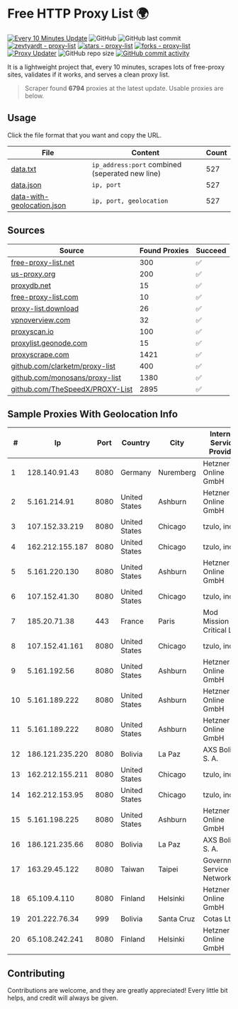 
# Free HTTP Proxy List 🌍

[![Every 10 Minutes Update](https://github.com/mertguvencli/http-proxy-list/actions/workflows/main.yml/badge.svg?branch=main)](https://github.com/mertguvencli/http-proxy-list/actions/workflows/main.yml)
![GitHub](https://img.shields.io/github/license/mertguvencli/http-proxy-list)
![GitHub last commit](https://img.shields.io/github/last-commit/mertguvencli/http-proxy-list)
[![zevtyardt - proxy-list](https://img.shields.io/static/v1?label=zevtyardt&message=proxy-list&color=blue&logo=github)](https://github.com/zevtyardt/proxy-list "Go to GitHub repo")
[![stars - proxy-list](https://img.shields.io/github/stars/zevtyardt/proxy-list?style=social)](https://github.com/zevtyardt/proxy-list)
[![forks - proxy-list](https://img.shields.io/github/forks/zevtyardt/proxy-list?style=social)](https://github.com/zevtyardt/proxy-list)
[![Proxy Updater](https://github.com/zevtyardt/proxy-list/workflows/Proxy%20Updater/badge.svg)](https://github.com/zevtyardt/proxy-list/actions?query=workflow:"Proxy+Updater")
![GitHub repo size](https://img.shields.io/github/repo-size/zevtyardt/proxy-list)
[![GitHub commit activity](https://img.shields.io/github/commit-activity/m/zevtyardt/proxy-list?logo=commits)](https://github.com/zevtyardt/proxy-list/commits/main)

It is a lightweight project that, every 10 minutes, scrapes lots of free-proxy sites, validates if it works, and serves a clean proxy list.

> Scraper found **6794** proxies at the latest update. Usable proxies are below.

## Usage

Click the file format that you want and copy the URL.

|File|Content|Count|
|----|-------|-----|
|[data.txt](https://raw.githubusercontent.com/mertguvencli/http-proxy-list/main/proxy-list/data.txt)|`ip_address:port` combined (seperated new line)|527|
|[data.json](https://raw.githubusercontent.com/mertguvencli/http-proxy-list/main/proxy-list/data.json)|`ip, port`|527|
|[data-with-geolocation.json](https://raw.githubusercontent.com/mertguvencli/http-proxy-list/main/proxy-list/data-with-geolocation.json)|`ip, port, geolocation`|527|

## Sources

|Source|Found Proxies|Succeed|
|------|-------------|-------|
|[free-proxy-list.net](https://free-proxy-list.net)|300|✅|
|[us-proxy.org](https://www.us-proxy.org)|200|✅|
|[proxydb.net](http://proxydb.net)|15|✅|
|[free-proxy-list.com](https://free-proxy-list.com/?page=&port=&type%5B%5D=http&type%5B%5D=https&up_time=0&search=Search)|10|✅|
|[proxy-list.download](https://www.proxy-list.download/HTTP)|26|✅|
|[vpnoverview.com](https://vpnoverview.com/privacy/anonymous-browsing/free-proxy-servers)|32|✅|
|[proxyscan.io](https://www.proxyscan.io)|100|✅|
|[proxylist.geonode.com](https://proxylist.geonode.com/api/proxy-list?limit=300&page=1&sort_by=lastChecked&sort_type=desc&protocols=http,https)|15|✅|
|[proxyscrape.com](https://api.proxyscrape.com/v2/?request=displayproxies&protocol=http&timeout=10000&country=all&ssl=all&anonymity=all)|1421|✅|
|[github.com/clarketm/proxy-list](https://raw.githubusercontent.com/clarketm/proxy-list/master/proxy-list-raw.txt)|400|✅|
|[github.com/monosans/proxy-list](https://raw.githubusercontent.com/monosans/proxy-list/main/proxies/http.txt)|1380|✅|
|[github.com/TheSpeedX/PROXY-List](https://raw.githubusercontent.com/TheSpeedX/PROXY-List/master/http.txt)|2895|✅|


## Sample Proxies With Geolocation Info

|#|Ip|Port|Country|City|Internet Service Provider|
|-|--|----|-------|----|-------------------------|
|1|128.140.91.43|8080|Germany|Nuremberg|Hetzner Online GmbH|
|2|5.161.214.91|8080|United States|Ashburn|Hetzner Online GmbH|
|3|107.152.33.219|8080|United States|Chicago|tzulo, inc.|
|4|162.212.155.187|8080|United States|Chicago|tzulo, inc.|
|5|5.161.220.130|8080|United States|Ashburn|Hetzner Online GmbH|
|6|107.152.41.30|8080|United States|Chicago|tzulo, inc.|
|7|185.20.71.38|443|France|Paris|Mod Mission Critical LLC|
|8|107.152.41.161|8080|United States|Chicago|tzulo, inc.|
|9|5.161.192.56|8080|United States|Ashburn|Hetzner Online GmbH|
|10|5.161.189.222|8080|United States|Ashburn|Hetzner Online GmbH|
|11|5.161.189.222|8080|United States|Ashburn|Hetzner Online GmbH|
|12|186.121.235.220|8080|Bolivia|La Paz|AXS Bolivia S. A.|
|13|162.212.155.211|8080|United States|Chicago|tzulo, inc.|
|14|162.212.153.95|8080|United States|Chicago|tzulo, inc.|
|15|5.161.198.225|8080|United States|Ashburn|Hetzner Online GmbH|
|16|186.121.235.66|8080|Bolivia|La Paz|AXS Bolivia S. A.|
|17|163.29.45.122|8080|Taiwan|Taipei|Government Service Network|
|18|65.109.4.110|8080|Finland|Helsinki|Hetzner Online GmbH|
|19|201.222.76.34|999|Bolivia|Santa Cruz|Cotas Ltda.|
|20|65.108.242.241|8080|Finland|Helsinki|Hetzner Online GmbH|



## Contributing

Contributions are welcome, and they are greatly appreciated! Every
little bit helps, and credit will always be given.

